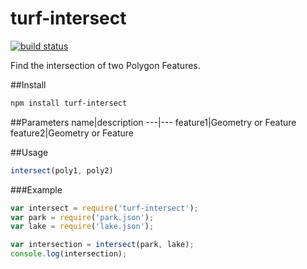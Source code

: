 turf-intersect
===
[![build status](https://secure.travis-ci.org/Turfjs/turf-intersect.png)](http://travis-ci.org/Turfjs/turf-intersect)

Find the intersection of two Polygon Features.

##Install

```sh
npm install turf-intersect
```

##Parameters
name|description
---|---
feature1|Geometry or Feature
feature2|Geometry or Feature

##Usage

```js
intersect(poly1, poly2)
```

###Example

```js
var intersect = require('turf-intersect');
var park = require('park.json');
var lake = require('lake.json');

var intersection = intersect(park, lake);
console.log(intersection);
```

